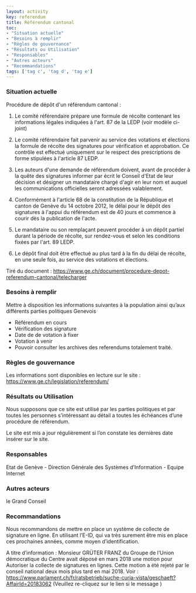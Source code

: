 ```yaml
---
layout: activity
key: referendum
title: Référendum cantonal
toc:
- "Situation actuelle"
- "Besoins à remplir"
- "Règles de gouvernance"
- "Résultats ou Utilisation"
- "Responsables"
- "Autres acteurs"
- "Recommandations"
tags: ['tag c', 'tag d', 'tag e']
---
```


### Situation actuelle

Procédure de dépôt d'un référendum cantonal :

1. Le comité référendaire prépare une formule de récolte contenant les informations légales
indiquées à l'art. 87 de la LEDP (voir modèle ci-joint)

2. Le comité référendaire fait parvenir au service des votations et élections la formule de
récolte des signatures pour vérification et approbation. Ce contrôle est effectué uniquement
sur le respect des prescriptions de forme stipulées à l'article 87 LEDP.

3. Les auteurs d'une demande de référendum doivent, avant de procéder à la quête des
signatures informer par écrit le Conseil d'Etat de leur décision et désigner un mandataire
chargé d'agir en leur nom et auquel les communications officielles seront adressées
valablement.

4. Conformément à l'article 68 de la constitution de la République et canton de Genève du 14
octobre 2012, le délai pour le dépôt des signatures à l'appui du référendum est de 40 jours et
commence à courir dès la publication de l'acte.

5. Le mandataire ou son remplaçant peuvent procéder à un dépôt partiel durant la période de
récolte, sur rendez-vous et selon les conditions fixées par l'art. 89 LEDP.

6. Le dépôt final doit être effectué au plus tard à la fin du délai de récolte, en une seule fois, au
service des votations et élections. 

Tiré du document : https://www.ge.ch/document/procedure-depot-referendum-cantonal/telecharger

### Besoins à remplir

Mettre à disposition les informations suivantes à la population ainsi qu’aux différents parties politiques Genevois

* Référendum en cours
* Vérification des signature
* Date de de votation à fixer
* Votation à venir
* Pouvoir consulter les archives des referendums totalement traité.

### Règles de gouvernance

Les informations sont disponibles en lecture sur le site : https://www.ge.ch/legislation/referendum/

### Résultats ou Utilisation

Nous supposons que ce site est utilisé par les parties politiques et par toutes les personnes s’intéressant au détail a toutes les échéances d’une procédure de référendum.

Le site est mis a jour régulièrement si l’on constate les dernières date insérer sur le site.

### Responsables

Etat de Genève - Direction Générale des Systèmes d’Information - Equipe Internet

### Autres acteurs

le Grand Conseil

### Recommandations

Nous recommandons de mettre en place un système de collecte de signature en ligne. En utilisant l’E-ID, qui va très surement être mis en place ces prochaines années, comme moyen d’identification.

A titre d’information : Monsieur GRÜTER FRANZ du Groupe de l’Union démocratique du Centre avait déposé en mars 2018 une motion pour Autoriser la collecte de signatures en lignes. Cette motion a été rejeté par le conseil national deux mois plus tard en mai 2018.
Voir : https://www.parlament.ch/fr/ratsbetrieb/suche-curia-vista/geschaeft?AffairId=20183062
(Veuillez re-cliquez sur le lien si le message )